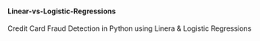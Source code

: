 #### Linear-vs-Logistic-Regressions
Credit Card Fraud Detection in Python using Linera & Logistic Regressions


